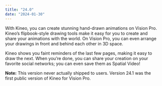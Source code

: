 ```yaml
---
title: "24.0"
date: "2024-01-30"
---
```


With Kineo, you can create stunning hand-drawn animations on Vision Pro. Kineo’s flipbook-style drawing tools make it easy for you to create and share your animations with the world. On Vision Pro, you can even arrange your drawings in front and behind each other in 3D space.

Kineo shows you faint reminders of the last few pages, making it easy to draw the next. When you’re done, you can share your creation on your favorite social networks; you can even save them as Spatial Video!

**Note:** This version never actually shipped to users. Version 24.1 was the first public version of Kineo for Vision Pro.
